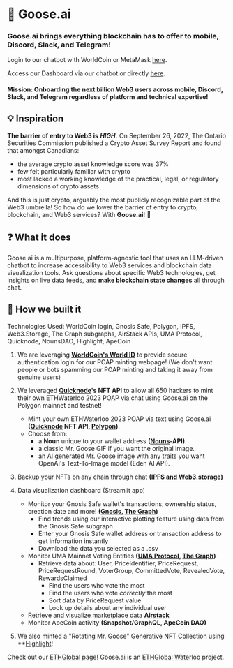 # 🍁 Goose.ai

### Goose.ai brings everything blockchain has to offer to mobile, Discord, Slack, and Telegram!

Login to our chatbot with WorldCoin or MetaMask [here](https://goose-ai.netlify.app).

Access our Dashboard via our chatbot or directly [here](https://goosedashboard.streamlit.app/).

#### Mission: Onboarding the next billion Web3 users across mobile, Discord, Slack, and Telegram regardless of platform and technical expertise!

## 💡 Inspiration 

**The barrier of entry to Web3 is** ***HIGH.*** On September 26, 2022, The Ontario Securities Commission published a Crypto Asset Survey Report and found that amongst Canadians:

* the average crypto asset knowledge score was 37%
* few felt particularly familiar with crypto
* most lacked a working knowledge of the practical, legal, or regulatory dimensions of crypto assets

And this is just crypto, arguably the most publicly recognizable part of the Web3 umbrella! So how do we lower the barrier of entry to crypto, blockchain, and Web3 services? With **Goose.ai**! 🤖

## ❓ What it does

Goose.ai is a multipurpose, platform-agnostic tool that uses an LLM-driven chatbot to increase accessibility to Web3 services and blockchain data visualization tools. Ask questions about specific Web3 technologies, get insights on live data feeds, and **make blockchain state changes** all through chat.

## 🚧 How we built it 

Technologies Used: WorldCoin login, Gnosis Safe, Polygon, IPFS, Web3.Storage, The Graph subgraphs, AirStack APIs, UMA Protocol, Quicknode, NounsDAO, Highlight, ApeCoin 

1. We are leveraging **[WorldCoin's World ID](https://github.com/saccharinedreams/Goose.ai/blob/main/sponsors/WorldCoin.md)** to provide secure authentication login for our POAP minting webpage! (We don't want people or bots spamming our POAP minting and taking it away from genuine users)
   
2. We leveraged **[Quicknode](https://github.com/saccharinedreams/Goose.ai/blob/main/sponsors/Quicknode.md)'s NFT API** to allow all 650 hackers to mint their own ETHWaterloo 2023 POAP via chat using Goose.ai on the Polygon mainnet and testnet!
     - Mint your own ETHWaterloo 2023 POAP via text using Goose.ai **([Quicknode](https://github.com/saccharinedreams/Goose.ai/blob/main/sponsors/Quicknode.md) NFT API, [Polygon](https://github.com/saccharinedreams/Goose.ai/blob/main/sponsors/Polygon.md))**.
     - Choose from:
       - a **Noun** unique to your wallet address **([Nouns](https://github.com/saccharinedreams/Goose.ai/blob/main/sponsors/NounsDAO.md)-API)**.
       - a classic Mr. Goose GIF if you want the original image.
       - an AI generated Mr. Goose image with any traits you want OpenAI's Text-To-Image model (Eden AI API).
      
3. Backup your NFTs on any chain through chat **([IPFS and Web3.storage](https://github.com/saccharinedreams/Goose.ai/blob/main/sponsors/IPFS.md))**

4. Data visualization dashboard (Streamlit app)
     - Monitor your Gnosis Safe wallet's transactions, ownership status, creation date and more! **([Gnosis](https://github.com/saccharinedreams/Goose.ai/blob/main/sponsors/Gnosis.md), [The Graph](https://github.com/saccharinedreams/Goose.ai/blob/main/sponsors/TheGraph.md))**
        - Find trends using our interactive plotting feature using data from the Gnosis Safe subgraph
        - Enter your Gnosis Safe wallet address or transaction address to get information instantly
        - Download the data you selected as a .csv
     - Monitor UMA Mainnet Voting Entities **([UMA Protocol](https://github.com/saccharinedreams/Goose.ai/blob/main/sponsors/UMA%20Protocol.md), [The Graph](https://github.com/saccharinedreams/Goose.ai/blob/main/sponsors/TheGraph.md))**
        -  Retrieve data about: User, PriceIdentifier, PriceRequest, PriceRequestRound, VoterGroup, CommittedVote, RevealedVote, RewardsClaimed
           -  Find the users who vote the most
           -  Find the users who vote *correctly* the most
           -  Sort data by PriceRequest value
           -  Look up details about any individual user
     - Retrieve and visualize marketplace data **[Airstack](https://github.com/saccharinedreams/Goose.ai/blob/main/sponsors/Airstack.md)**
     - Monitor ApeCoin activity **(Snapshot/GraphQL, ApeCoin DAO)**
  
5. We also minted a "Rotating Mr. Goose" Generative NFT Collection using **[Highlight](https://github.com/saccharinedreams/Goose.ai/blob/main/sponsors/highlight.md)! 

Check out our [ETHGlobal page](https://ethglobal.com/showcase/goose-ai-3tgh9)! Goose.ai is an [ETHGlobal Waterloo](https://ethglobal.com/events/waterloo2023) project.

